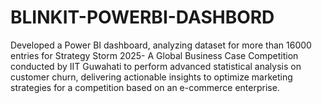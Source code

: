 # BLINKIT-POWERBI-DASHBORD
Developed a Power BI dashboard, analyzing dataset for more than 16000 entries for Strategy Storm 2025- A Global Business Case Competition conducted by IIT Guwahati to perform advanced statistical analysis on customer churn, delivering actionable insights to optimize marketing strategies for a competition based on an e-commerce enterprise.
